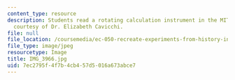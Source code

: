 ```yaml
---
content_type: resource
description: Students read a rotating calculation instrument in the MIT Museum. Photo
  courtesy of Dr. Elizabeth Cavicchi.
file: null
file_location: /coursemedia/ec-050-recreate-experiments-from-history-inform-the-future-from-the-past-galileo-january-iap-2010/7ec2795f4f7b4cb457d5016a673abce7_IMG_3966.jpg
file_type: image/jpeg
resourcetype: Image
title: IMG_3966.jpg
uid: 7ec2795f-4f7b-4cb4-57d5-016a673abce7
---
```

